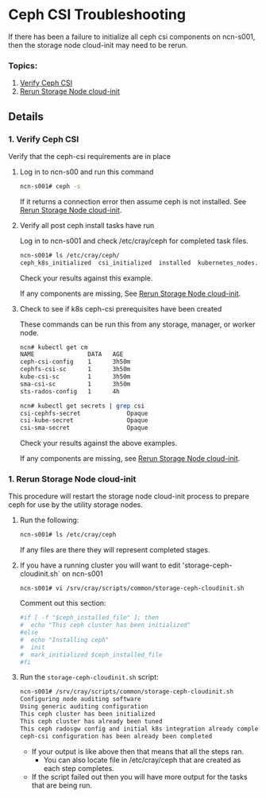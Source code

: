 # Ceph CSI Troubleshooting

If there has been a failure to initialize all ceph csi components on ncn-s001, then the storage node
cloud-init may need to be rerun.

### Topics:
   1. [Verify Ceph CSI](#verify_ceph_csi)
   1. [Rerun Storage Node cloud-init](rerun_storage_node_cloud-init)

## Details

<a name="verify_ceph_csi"></a>
### 1. Verify Ceph CSI

Verify that the ceph-csi requirements are in place

   1. Log in to ncn-s00 and run this command

      ```bash
      ncn-s001# ceph -s
      ```
      If it returns a connection error then assume ceph is not installed. See [Rerun Storage Node cloud-init](#rerun_storage_node_cloud-init).  
   1. Verify all post ceph install tasks have run

      Log in to ncn-s001 and check /etc/cray/ceph for completed task files.

      ```bash
      ncn-s001# ls /etc/cray/ceph/
      ceph_k8s_initialized  csi_initialized  installed  kubernetes_nodes.txt  tuned
      ```

      Check your results against this example.

      If any components are missing, See [Rerun Storage Node cloud-init](#rerun_storage_node_cloud-init).

   1. Check to see if k8s ceph-csi prerequisites have been created

      These commands can be run this from any storage, manager, or worker node.

      ```bash
      ncn# kubectl get cm
      NAME               DATA   AGE
      ceph-csi-config    1      3h50m
      cephfs-csi-sc      1      3h50m
      kube-csi-sc        1      3h50m
      sma-csi-sc         1      3h50m
      sts-rados-config   1      4h
      
      ncn# kubectl get secrets | grep csi
      csi-cephfs-secret             Opaque                                4      3h51m
      csi-kube-secret               Opaque                                2      3h51m
      csi-sma-secret                Opaque                                2      3h51m
      ```

      Check your results against the above examples.

      If any components are missing, see [Rerun Storage Node cloud-init](#rerun_storage_node_cloud-init).

<a name="rerun_storage_node_cloud-init"></a>
### 1. Rerun Storage Node cloud-init

   This procedure will restart the storage node cloud-init process to prepare ceph for use by the utility storage nodes.

   1. Run the following:

       ```bash
       ncn-s001# ls /etc/cray/ceph
       ```
       If any files are there they will represent completed stages.

   1. If you have a running cluster you will want to edit 'storage-ceph-cloudinit.sh` on ncn-s001

       ```
       ncn-s001# vi /srv/cray/scripts/common/storage-ceph-cloudinit.sh
       ```

       Comment out this section:

       ```bash
       #if [ -f "$ceph_installed_file" ]; then
       #  echo "This ceph cluster has been initialized"
       #else
       #  echo "Installing ceph"
       #  init
       #  mark_initialized $ceph_installed_file
       #fi
       ```

   1. Run the `storage-ceph-cloudinit.sh` script:

       ```bash
       ncn-s001# /srv/cray/scripts/common/storage-ceph-cloudinit.sh
       Configuring node auditing software
       Using generic auditing configuration
       This ceph cluster has been initialized
       This ceph cluster has already been tuned
       This ceph radosgw config and initial k8s integration already complete
       ceph-csi configuration has been already been completed
       ```

       * If your output is like above then that means that all the steps ran.
           - You can also locate file in /etc/cray/ceph that are created as each step completes.
       * If the script failed out then you will have more output for the tasks that are being run. 
